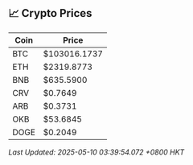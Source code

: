 ## 📈 Crypto Prices

| Coin | Price |
| ---- | ----- |
| BTC | $103016.1737 |
| ETH | $2319.8773 |
| BNB | $635.5900 |
| CRV | $0.7649 |
| ARB | $0.3731 |
| OKB | $53.6845 |
| DOGE | $0.2049 |

_Last Updated: 2025-05-10 03:39:54.072 +0800 HKT_